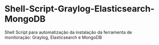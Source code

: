 # Shell-Script-Graylog-Elasticsearch-MongoDB
Shell Script para automatização da instalação da ferramenta de monitoração: Graylog, Elasticsearch e MongoDB
